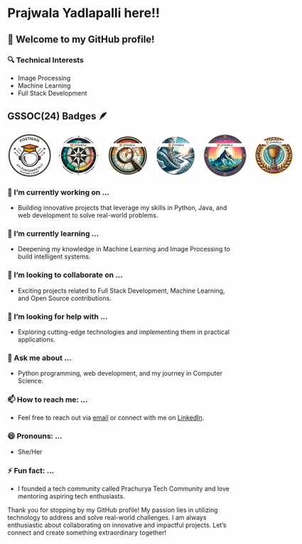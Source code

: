 # Prajwala Yadlapalli here!!

## 👋 Welcome to my GitHub profile!

### 🔍 Technical Interests

- Image Processing
- Machine Learning
- Full Stack Development

## GSSOC(24) Badges 🪶
<div style='display:flex; align-items:center; gap: 10px;' align='center'>
<img src="https://raw.githubusercontent.com/girlscript/gssoc-website-new/main/public/badges/postman.png" width="100px" height="100px" />
  <img src="https://github.com/girlscript/gssoc-website-new/blob/main/public/badges/1.png" width="100px" height="100px" />
  <img src="https://github.com/girlscript/gssoc-website-new/blob/main/public/badges/2.png" width="100px" height="100px" />
  <img src="https://github.com/girlscript/gssoc-website-new/blob/main/public/badges/3.png" width="100px" height="100px" />
  <img src="https://github.com/girlscript/gssoc-website-new/blob/main/public/badges/4.png" width="100px" height="100px" />
  <img src="https://github.com/girlscript/gssoc-website-new/blob/main/public/badges/5.png" width="100px" height="100px" />
</div>

### 🔭 I’m currently working on ...
- Building innovative projects that leverage my skills in Python, Java, and web development to solve real-world problems.

### 🌱 I’m currently learning ...
- Deepening my knowledge in Machine Learning and Image Processing to build intelligent systems.

### 👯 I’m looking to collaborate on ...
- Exciting projects related to Full Stack Development, Machine Learning, and Open Source contributions.

### 🤔 I’m looking for help with ...
- Exploring cutting-edge technologies and implementing them in practical applications.

### 💬 Ask me about ...
- Python programming, web development, and my journey in Computer Science.

### 📫 How to reach me: ...
- Feel free to reach out via [email](mailto:prajwalayadlapalli@gmail.com) or connect with me on [LinkedIn](https://www.linkedin.com/in/prajwala-yadlapalli).

### 😄 Pronouns: ...
- She/Her

### ⚡ Fun fact: ...
- I founded a tech community called Prachurya Tech Community and love mentoring aspiring tech enthusiasts.

Thank you for stopping by my GitHub profile! My passion lies in utilizing technology to address and solve real-world challenges. I am always enthusiastic about collaborating on innovative and impactful projects. Let’s connect and create something extraordinary together!
